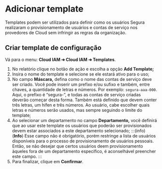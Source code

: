 # Adicionar template

Templates podem ser utilizados para definir como os usuários Segura realizaram o provisionamento de usuários e contas de serviço nos provedores de Cloud sem infringir as regras da organização.

## **Criar template de configuração**

Vá para o menu: **Cloud IAM ➔ Cloud IAM ➔ Templates**.

1. No relatório clique no botão de ação e escolha a opção **Add Template;**  
2. Insira o nome do template e selecione se ele estará ativo para o uso;  
3. No campo **Máscara,** defina como o nome das contas de serviço deve ser criado. Você pode inserir um prefixo e/ou sufixo e também, entre chaves, a quantidade de letras e números. Por exemplo: `segura-aaa-000`. Aqui, o prefixo é “segura-”, e todas as contas de serviço criadas deverão começar desta forma. Também está definido que devem conter três letras, um hífen e três números. Ao usuário, cabe escolher quais letras e números serão usados, mas sempre seguindo o limite do template;   
4. Ao selecionar um departamento no campo **Departamento,** você definirá que ao usar este template os usuários que poderão ser provisionados devem estar associados a este departamento selecionado;
:::(info) (**Info**)
Esse campo não é obrigatório, porém restringe a lista de usuários disponíveis para o processo de provisionamento de usuários pessoais. Então, se não desejar que certos usuários deem provisionamento àqueles fora de um departamento específico, é aconselhável preencher este campo.
:::
5. Para finalizar, clique em **Confirmar**.

